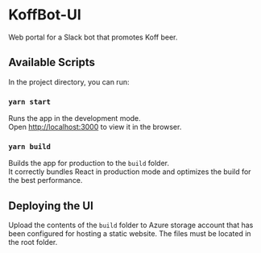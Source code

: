 # KoffBot-UI

Web portal for a Slack bot that promotes Koff beer.

## Available Scripts

In the project directory, you can run:

### `yarn start`

Runs the app in the development mode.\
Open [http://localhost:3000](http://localhost:3000) to view it in the browser.

### `yarn build`

Builds the app for production to the `build` folder.\
It correctly bundles React in production mode and optimizes the build for the best performance.

## Deploying the UI

Upload the contents of the `build` folder to Azure storage account that has been configured for hosting a static website. The files must be located in the root folder.
